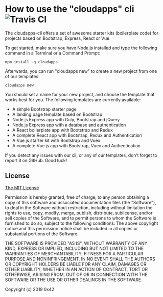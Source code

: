 # How to use the "cloudapps" cli  ![Travis CI](https://travis-ci.org/ox42/cloudapps-cli.svg?branch=master)

The cloudapps-cli offers a set of awesome starter kits (boilerplate code) for projects based on Bootstrap, Express, React or Vue.

To get started, make sure you have Node.js installed and type the following command in a Terminal or a Command Prompt:

```
npm install -g cloudapps
```



Afterwards, you can run "cloudapps new" to create a new project from one of our templates:

```
cloudapps new
```

You should set a name for your new project, and choose the template that works best for you. The following templates are currently available:

* A simple Bootstrap starter page
* A landing page template based on Bootstrap
* Node.js Express app with Gulp, Bootstrap and jQuery
* Node.js Express app with a database and authentication
* A React boilerplate app with Bootstrap and Redux
* A complete React app with Bootstrap, Redux and Authentication
* A Vue.js starter kit with Bootstrap and Vuex
* A complete Vue.js app with Bootstrap, Vuex and Authentication


If you detect any issues with our cli, or any of our templates, don't forget to report it on GitHub.
Good luck!




## License

[The MIT License](http://opensource.org/licenses/MIT) 

Permission is hereby granted, free of charge, to any person obtaining a copy of this software and associated documentation files (the "Software"), to deal in the Software without restriction, including without limitation the rights to use, copy, modify, merge, publish, distribute, sublicense, and/or sell copies of the Software, and to permit persons to whom the Software is furnished to do so, subject to the following conditions:
The above copyright notice and this permission notice shall be included in all copies or substantial portions of the Software.

THE SOFTWARE IS PROVIDED "AS IS", WITHOUT WARRANTY OF ANY KIND, EXPRESS OR IMPLIED, INCLUDING BUT NOT LIMITED TO THE WARRANTIES OF MERCHANTABILITY, FITNESS FOR A PARTICULAR PURPOSE AND NONINFRINGEMENT. IN NO EVENT SHALL THE AUTHORS OR COPYRIGHT HOLDERS BE LIABLE FOR ANY CLAIM, DAMAGES OR OTHER LIABILITY, WHETHER IN AN ACTION OF CONTRACT, TORT OR OTHERWISE, ARISING FROM, OUT OF OR IN CONNECTION WITH THE SOFTWARE OR THE USE OR OTHER DEALINGS IN THE SOFTWARE.

Copyright (c) 2019 0x42
